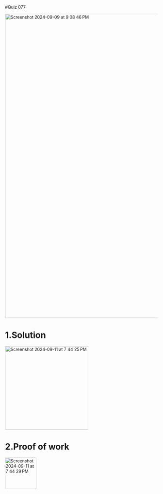 #Quiz 077


<img width="998" alt="Screenshot 2024-09-09 at 9 08 46 PM" src="https://github.com/user-attachments/assets/729c1cb7-9fc0-4e40-a5bb-dc4c38b283b8">





# 1.Solution

<img width="274" alt="Screenshot 2024-09-11 at 7 44 25 PM" src="https://github.com/user-attachments/assets/b3d509d4-5760-4806-a6d6-c3fe73d7b32f">

# 2.Proof of work
<img width="103" alt="Screenshot 2024-09-11 at 7 44 29 PM" src="https://github.com/user-attachments/assets/7d324fe2-c219-43e7-9424-1c42594e1a2b">
